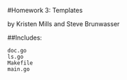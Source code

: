#Homework 3: Templates

by Kristen Mills and Steve Brunwasser

##Includes:

	doc.go
	ls.go
	Makefile
	main.go


